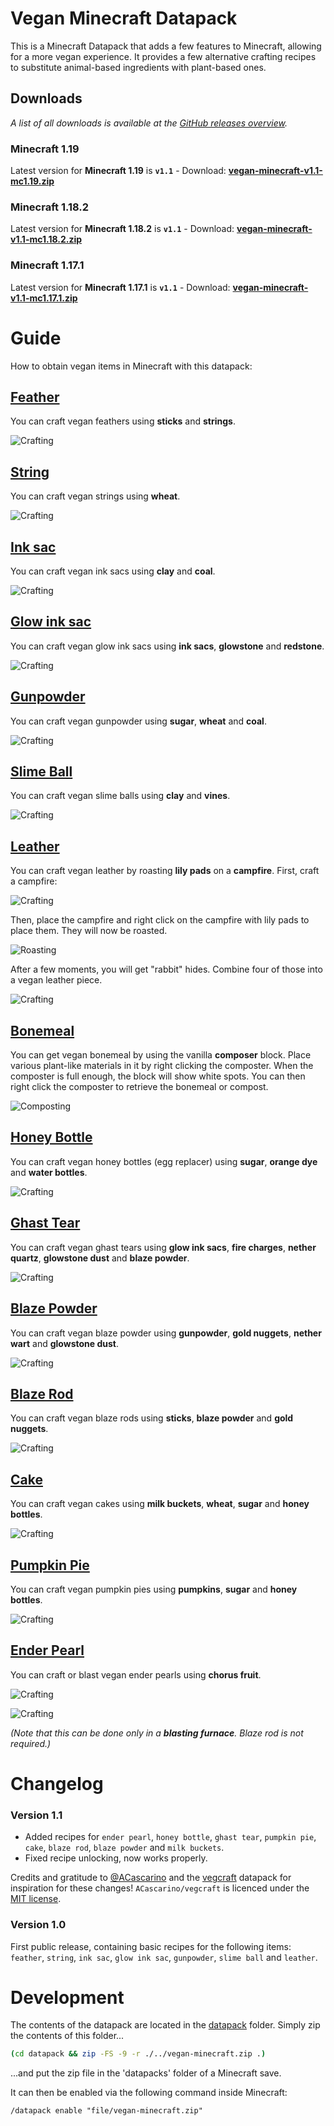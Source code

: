 # Vegan Minecraft Datapack

This is a Minecraft Datapack that adds a few features to Minecraft, allowing for a more vegan experience. It provides a few alternative crafting recipes to substitute animal-based ingredients with plant-based ones.

## Downloads
*A list of all downloads is available at the [GitHub releases overview](https://github.com/Wendelstein7/Vegan-Minecraft/releases).*

### Minecraft 1.19

Latest version for **Minecraft 1.19** is **`v1.1`** - Download: **[vegan-minecraft-v1.1-mc1.19.zip](https://github.com/Wendelstein7/Vegan-Minecraft/releases/download/v1.1/vegan-minecraft-v1.1-mc1.19.zip)**

### Minecraft 1.18.2
Latest version for **Minecraft 1.18.2** is **`v1.1`** - Download: **[vegan-minecraft-v1.1-mc1.18.2.zip](https://github.com/Wendelstein7/Vegan-Minecraft/releases/download/v1.1/vegan-minecraft-v1.1-mc1.18.2.zip)**

### Minecraft 1.17.1
Latest version for **Minecraft 1.17.1** is **`v1.1`** - Download: **[vegan-minecraft-v1.1-mc1.17.1.zip](https://github.com/Wendelstein7/Vegan-Minecraft/releases/download/v1.1/vegan-minecraft-v1.1-mc1.17.1.zip)**


# Guide
How to obtain vegan items in Minecraft with this datapack:

## [Feather](datapack/data/vegan/recipes/feather.json)
You can craft vegan feathers using **sticks** and **strings**.

![Crafting](assets/feather.png)


## [String](datapack/data/vegan/recipes/string.json)
You can craft vegan strings using **wheat**.

![Crafting](assets/string.png)


## [Ink sac](datapack/data/vegan/recipes/ink_sac.json)
You can craft vegan ink sacs using **clay** and **coal**.

![Crafting](assets/ink_sac.png)


## [Glow ink sac](datapack/data/vegan/recipes/glow_ink_sac.json)
You can craft vegan glow ink sacs using **ink sacs**, **glowstone** and **redstone**.

![Crafting](assets/glow_ink_sac.png)


## [Gunpowder](datapack/data/vegan/recipes/gunpowder.json)
You can craft vegan gunpowder using **sugar**, **wheat** and **coal**.

![Crafting](assets/gunpowder.png)


## [Slime Ball](datapack/data/vegan/recipes/slime_ball.json)
You can craft vegan slime balls using **clay** and **vines**.

![Crafting](assets/slime.png)


## [Leather](datapack/data/vegan/recipes/leather.json)
You can craft vegan leather by roasting **lily pads** on a **campfire**. First, craft a campfire:

![Crafting](assets/campfire.png)

Then, place the campfire and right click on the campfire with lily pads to place them. They will now be roasted.

![Roasting](assets/campfire_leather.png)

After a few moments, you will get "rabbit" hides. Combine four of those into a vegan leather piece.

![Crafting](assets/leather.png)


## [Bonemeal](#)
You can get vegan bonemeal by using the vanilla **composer** block. Place various plant-like materials in it by right clicking the composter. When the composter is full enough, the block will show white spots. You can then right click the composter to retrieve the bonemeal or compost.

![Composting](assets/composter.png)


## [Honey Bottle](datapack/data/vegan/recipes/honey_bottle.json)
You can craft vegan honey bottles (egg replacer) using **sugar**, **orange dye** and **water bottles**.

![Crafting](assets/honey_bottle.png)


## [Ghast Tear](datapack/data/vegan/recipes/ghast_tear.json)
You can craft vegan ghast tears using **glow ink sacs**, **fire charges**, **nether quartz**, **glowstone dust** and **blaze powder**.

![Crafting](assets/ghast_tear.png)


## [Blaze Powder](datapack/data/vegan/recipes/blaze_powder.json)
You can craft vegan blaze powder using **gunpowder**, **gold nuggets**, **nether wart** and **glowstone dust**.

![Crafting](assets/blaze_powder.png)


## [Blaze Rod](datapack/data/vegan/recipes/blaze_rod.json)
You can craft vegan blaze rods using **sticks**, **blaze powder** and **gold nuggets**.

![Crafting](assets/blaze_rod.png)


## [Cake](datapack/data/vegan/recipes/cake.json)
You can craft vegan cakes using **milk buckets**, **wheat**, **sugar** and **honey bottles**.

![Crafting](assets/cake.png)


## [Pumpkin Pie](datapack/data/vegan/recipes/pumpkin_pie.json)
You can craft vegan pumpkin pies using **pumpkins**, **sugar** and **honey bottles**.

![Crafting](assets/pumpkin_pie.png)


## [Ender Pearl](datapack/data/vegan/recipes/ender_pearl_crafting.json)
You can craft or blast vegan ender pearls using **chorus fruit**.

![Crafting](assets/ender_pearl.png)

![Crafting](assets/ender_pearl_blasting.png)

_(Note that this can be done only in a **blasting furnace**. Blaze rod is not required.)_

# Changelog

### Version 1.1
- Added recipes for `ender pearl`, `honey bottle`, `ghast tear`, `pumpkin pie`, `cake`, `blaze rod`, `blaze powder` and `milk buckets`.
- Fixed recipe unlocking, now works properly.

Credits and gratitude to [@ACascarino](https://github.com/ACascarino) and the [vegcraft](https://github.com/ACascarino/vegcraft) datapack for inspiration for these changes! `ACascarino/vegcraft` is licenced under the [MIT license](https://github.com/ACascarino/vegcraft/blob/develop/LICENSE).

### Version 1.0
First public release, containing basic recipes for the following items: `feather`, `string`, `ink sac`, `glow ink sac`, `gunpowder`, `slime ball` and `leather`. 

# Development

The contents of the datapack are located in the [datapack](./datapack/) folder. Simply zip the contents of this folder...

```bash
(cd datapack && zip -FS -9 -r ./../vegan-minecraft.zip .)
```

...and put the zip file in the 'datapacks' folder of a Minecraft save.

It can then be enabled via the following command inside Minecraft:

```minecraft
/datapack enable "file/vegan-minecraft.zip"
```